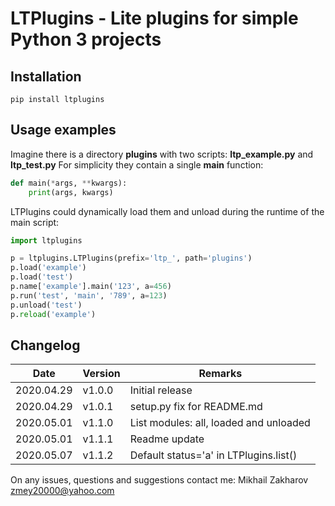 # LTPlugins - Lite plugins for simple Python 3 projects

## Installation
```shell script
pip install ltplugins
```

## Usage examples
Imagine there is a directory **plugins** with two scripts: **ltp_example.py** and **ltp_test.py**
For simplicity they contain a single **main** function:

```python
def main(*args, **kwargs):
    print(args, kwargs)
```

LTPlugins could dynamically load them and unload during the runtime of the main script:

```python
import ltplugins

p = ltplugins.LTPlugins(prefix='ltp_', path='plugins')
p.load('example')
p.load('test')
p.name['example'].main('123', a=456)
p.run('test', 'main', '789', a=123)
p.unload('test')
p.reload('example')
```

## Changelog

| Date       | Version | Remarks                                |
| ---------- | ------- | -------------------------------------- |
| 2020.04.29 | v1.0.0  | Initial release                        |
| 2020.04.29 | v1.0.1  | setup.py fix for README.md             |
| 2020.05.01 | v1.1.0  | List modules: all, loaded and unloaded |
| 2020.05.01 | v1.1.1  | Readme update                          |
| 2020.05.07 | v1.1.2  | Default status='a' in LTPlugins.list() |

On any issues, questions and suggestions contact me: Mikhail Zakharov <zmey20000@yahoo.com> 
